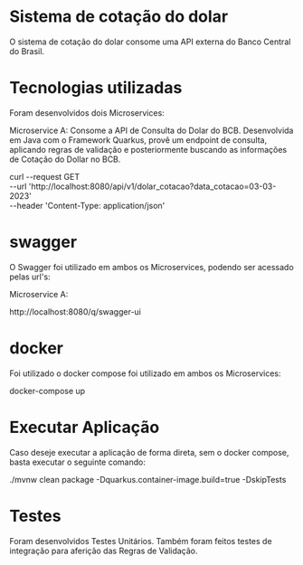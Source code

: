 # Sistema de cotação do dolar

O sistema de cotação do dolar consome uma API externa do Banco Central do Brasil. 

# Tecnologias utilizadas

Foram desenvolvidos dois Microservices:

Microservice A: Consome a API de Consulta do Dolar do BCB. Desenvolvida em Java com o Framework Quarkus, provê um endpoint de consulta, aplicando regras de validação e posteriormente buscando
as informações de Cotação do Dollar no BCB.

curl --request GET \
  --url 'http://localhost:8080/api/v1/dolar_cotacao?data_cotacao=03-03-2023' \
  --header 'Content-Type: application/json'  
  
# swagger

O Swagger foi utilizado em ambos os Microservices, podendo ser acessado pelas url's:

Microservice A: 

http://localhost:8080/q/swagger-ui

# docker

Foi utilizado o docker compose foi utilizado em ambos os Microservices:

docker-compose up

# Executar Aplicação

Caso deseje executar a aplicação de forma direta, sem o docker compose, basta executar o seguinte comando:

./mvnw clean package -Dquarkus.container-image.build=true -DskipTests

# Testes

Foram desenvolvidos Testes Unitários.
Também foram feitos testes de integração para aferição das Regras de Validação.
